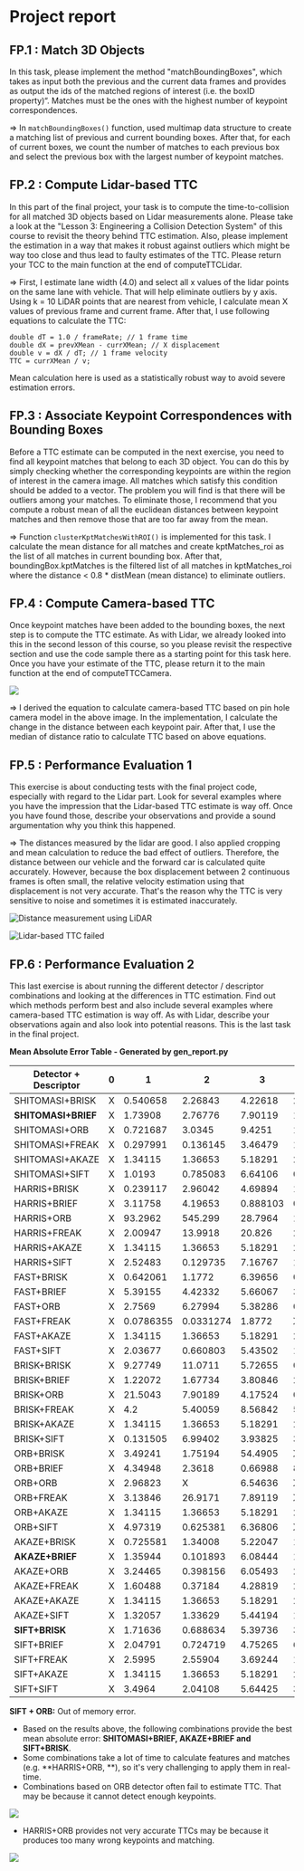 # Project report

## FP.1 : Match 3D Objects

In this task, please implement the method "matchBoundingBoxes", which takes as input both the previous and the current data frames and provides as output the ids of the matched regions of interest (i.e. the boxID property)“. Matches must be the ones with the highest number of keypoint correspondences.

=> In `matchBoundingBoxes()` function, used multimap data structure to create a matching list of previous and current bounding boxes. After that, for each of current boxes, we count the number of matches to each previous box and select the previous box with the largest number of keypoint matches.

## FP.2 : Compute Lidar-based TTC

In this part of the final project, your task is to compute the time-to-collision for all matched 3D objects based on Lidar measurements alone. Please take a look at the "Lesson 3: Engineering a Collision Detection System" of this course to revisit the theory behind TTC estimation. Also, please implement the estimation in a way that makes it robust against outliers which might be way too close and thus lead to faulty estimates of the TTC. Please return your TCC to the main function at the end of computeTTCLidar.

=> First, I estimate lane width (4.0) and select all x values of the lidar points on the same lane with vehicle. That will help eliminate outliers by y axis. Using k = 10 LiDAR points that are nearest from vehicle, I calculate mean X values of previous frame and current frame. After that, I use following equations to calculate the TTC:

```
double dT = 1.0 / frameRate; // 1 frame time
double dX = prevXMean - currXMean; // X displacement
double v = dX / dT; // 1 frame velocity
TTC = currXMean / v;
```

Mean calculation here is used as a statistically robust way to avoid severe estimation errors.

## FP.3 : Associate Keypoint Correspondences with Bounding Boxes

Before a TTC estimate can be computed in the next exercise, you need to find all keypoint matches that belong to each 3D object. You can do this by simply checking whether the corresponding keypoints are within the region of interest in the camera image. All matches which satisfy this condition should be added to a vector. The problem you will find is that there will be outliers among your matches. To eliminate those, I recommend that you compute a robust mean of all the euclidean distances between keypoint matches and then remove those that are too far away from the mean.

=> Function `clusterKptMatchesWithROI()` is implemented for this task. I calculate the mean distance for all matches and create kptMatches_roi as the list of all matches in current bounding box. After that, boundingBox.kptMatches is the filtered list of all matches in kptMatches_roi where the distance < 0.8 * distMean (mean distance) to eliminate outliers.

## FP.4 : Compute Camera-based TTC

Once keypoint matches have been added to the bounding boxes, the next step is to compute the TTC estimate. As with Lidar, we already looked into this in the second lesson of this course, so you please revisit the respective section and use the code sample there as a starting point for this task here. Once you have your estimate of the TTC, please return it to the main function at the end of computeTTCCamera.

![](images/pinhole.jpg)

=> I derived the equation to calculate camera-based TTC based on pin hole camera model in the above image. In the implementation, I calculate the change in the distance between each keypoint pair. After that, I use the median of distance ratio to calculate TTC based on above equations. 

## FP.5 : Performance Evaluation 1

This exercise is about conducting tests with the final project code, especially with regard to the Lidar part. Look for several examples where you have the impression that the Lidar-based TTC estimate is way off. Once you have found those, describe your observations and provide a sound argumentation why you think this happened.

=> The distances measured by the lidar are good. I also applied cropping and mean calculation to reduce the bad effect of outliers. Therefore, the distance between our vehicle and the forward car is calculated quite accurately. However, because the box displacement between 2 continuous frames is often small, the relative velocity estimation using that displacement is not very accurate. That's the reason why the TTC is very sensitive to noise and sometimes it is estimated inaccurately.

![Distance measurement using LiDAR](images/distance-measurement.png)

![Lidar-based TTC failed](images/lidar-failed-ttc-1.png)

## FP.6 : Performance Evaluation 2

This last exercise is about running the different detector / descriptor combinations and looking at the differences in TTC estimation. Find out which methods perform best and also include several examples where camera-based TTC estimation is way off. As with Lidar, describe your observations again and also look into potential reasons. This is the last task in the final project.

**Mean Absolute Error Table - Generated by gen_report.py**

|Detector + Descriptor|0|1|2|3|4|5|6|7|8|9|10|11|12|13|14|15|16|17|18|Mean Error|
|---|---|---|---|---|---|---|---|---|---|---|---|---|---|---|---|---|---|---|---|---|
|SHITOMASI+BRISK| X |0.540658|2.26843|4.22618|2.32028|0.0347968|5.77721|22.2508|8.95346|0.723529|6.04457|1.91416|0.0712174|3.53174|1.29055|2.59627|1.19441|2.28695|1.61613|3.75785|
|**SHITOMASI+BRIEF**| X |1.73908|2.76776|7.90119|1.26232|1.60463|3.20485|1.99139|8.16421|1.02734|2.93526|1.17207|0.744356|3.17552|0.345801|4.86114|2.22225|0.407913|1.07595|**2.58906**|
|SHITOMASI+ORB| X |0.721687|3.0345|9.4251|1.08868|0.686537|5.02326|18.7183|7.06734|1.06276|3.2817|1.30774|0.402065|3.48165|0.31947|0.735634|47.5376|0.926317|1.73761|5.91988|
|SHITOMASI+FREAK| X |0.297991|0.136145|3.46479|1.62693|0.656182|6.00969|12.872|5.83686|1.5302|2.00424|0.867834|1.61156|3.50425|0.369614|7.47906|2.52423|0.730459|4.51762|3.11331|
|SHITOMASI+AKAZE| X |1.34115|1.36653|5.18291|2.1166|3.92988|4.13212|16.5908|5.00577|1.71263|2.35844|4.32388|0.584915|1.39726|2.81883|1.60252|1.2745|1.44574|0.636024|3.21225|
|SHITOMASI+SIFT| X |1.0193|0.785083|6.64106|0.465613|1.42891|4.96123|20.0266|7.73138|0.861888|2.12138|1.72659|0.556947|3.7974|0.0507515|2.41161|1.92111|1.38037|0.615927|3.25017|
|HARRIS+BRISK| X |0.239117|2.96042|4.69894|1.26232|13.7411| X |21.0885|9.32444|1.95518|1.87971|14.46|2.41051|159.793|1.10331|3.62522|4.16617|0.659533| X |15.2105|
|HARRIS+BRIEF| X |3.11758|4.19653|0.888103|0.276089|0.506772| X |20.1765|6.48872|0.529725|4.09662|1.71063|1.20713|2.13083|0.56063|5.08496|3.01184|2.3293|0.338921|3.33241|
|HARRIS+ORB| X |93.2962|545.299|28.7964|1.09139|17.8504|5.07086|21.4531|7.87365|0.943857|3.29979|2.93187|1.52067|50.4718|23.1243|3.48626| X |2.9873|2.17695|47.7455|
|HARRIS+FREAK| X |2.00947|13.9918|20.826|2.69405|1.62647|8.11603|20.4017|6.83096|0.614703|16.2067|1.78667|3.66784|2.32492|3.47638|4.60746|2.42831|0.753994|0.353994|6.26208|
|HARRIS+AKAZE| X |1.34115|1.36653|5.18291|2.1166|3.92988|4.13212|16.5908|5.00577|1.71263|2.35844|4.32388|0.584915|1.39726|2.81883|1.60252|1.2745|1.44574|0.636024|3.21225|
|HARRIS+SIFT| X |2.52483|0.129735|7.16767|1.05857|3.35055|7.52522|20.8666|7.20359|1.05729|2.31379|0.596625|2.36258|3.56393|1.0962|3.72805|2.11021|3.77937|3.63855|4.11519|
|FAST+BRISK| X |0.642061|1.1772|6.39656|0.373965|1.17761|5.35221|19.5059|8.01213|0.262632|4.06462|3.25045|2.3816|4.25432|1.40033|4.88515|4.46293|2.44318|2.57237|4.03418|
|FAST+BRIEF| X |5.39155|4.42332|5.66067|3.37824|0.312559|4.66138|22.6586|7.51384|0.0564643|2.92258|2.72912|0.251493|3.47948|1.11134|2.9737|1.82864|1.77937|1.03855|4.00949|
|FAST+ORB| X |2.7569|6.27994|5.38286|0.442115|16.4021| X |20.9833|7.70179|0.790187|3.12779|20.3964|64.4555|4.49637|1.03136|1.92204|4.80253|2.88257|2.0989|9.76192|
|FAST+FREAK| X |0.0786355|0.0331274|1.8772| X | X |4.2458|21.3715|7.05152|1.20954|1.67861|3.96524|2.93608|3.58639|2.51099|1.47918|3.2999|2.56082|2.12891|3.75084|
|FAST+AKAZE| X |1.34115|1.36653|5.18291|2.1166|3.92988|4.13212|16.5908|5.00577|1.71263|2.35844|4.32388|0.584915|1.39726|2.81883|1.60252|1.2745|1.44574|0.636024|3.21225|
|FAST+SIFT| X |2.03677|0.660803|5.43502|1.848|0.290657|4.64215|21.1044|7.36874|1.05193|1.32714|2.93187|1.31772|3.83754|0.478159|2.41193|3.06687|0.970548|2.09381|3.493|
|BRISK+BRISK| X |9.27749|11.0711|5.72655|0.950088|5.46383|8.36642|18.7446|4.55668|2.71016|1.09371|5.34064|0.865847|3.10023|4.41822|4.61817|3.09154|1.14697|1.68891|5.12395|
|BRISK+BRIEF| X |1.22072|1.67734|3.80846|2.77162|0.184797|7.36563|24.8641|0.255186|6.8399|4.3651|0.859733|2.62808|2.99324|0.0631959|1.58202|1.95072|0.877484|2.91457|3.73455|
|BRISK+ORB| X |21.5043|7.90189|4.17524|0.950088|3.77925|13.8353|13.5835|6.48095|2.21957|5.2779|1.92429|1.05607|2.49569|20.6522|3.76583|3.99848|0.0539014|8.18497|6.76886|
|BRISK+FREAK| X |4.2|5.40059|8.56842|5.32535|6.45452|5.89317|24.1876|4.21182|2.62582|1.09213|3.06076|1.3612|5.7386|0.89984|5.25098|2.05529|0.0951737|1.93944|4.90893|
|BRISK+AKAZE| X |1.34115|1.36653|5.18291|2.1166|3.92988|4.13212|16.5908|5.00577|1.71263|2.35844|4.32388|0.584915|1.39726|2.81883|1.60252|1.2745|1.44574|0.636024|3.21225|
|BRISK+SIFT| X |0.131505|6.99402|3.93825|3.528|17.1859|9.24908|17.903|2.69012|1.97785|2.92059|1.2748|0.633138|2.17738|0.405014|3.12853|4.15252|0.0449207|4.36878|4.59464|
|ORB+BRISK| X |3.49241|1.75194|54.4905| X | X | X |24.0434| X | X |3.62781|0.433863| X | X |2.45929| X |16.8282|10.3834| X |13.0568|
|ORB+BRIEF| X |4.34948|2.3618|0.66988|8.55181|0.612064| X |23.3175| X |177.195|4.55023|11.2465| X |13.4502|4.43138|5.7081|0.830681|0.596842|3.08183|17.3969|
|ORB+ORB| X |2.96823| X |6.54636| X |0.865878| X | X | X | X | X |3.17427| X |3.19084|17.6809|16.608|13.7857|15.4157|16.154|9.63899|
|ORB+FREAK| X |3.13846|26.9171|7.89119| X |6.18924| X | X | X |0.546207|5.91393|1.44092|2.84207|0.979198|1.70851| X |1.85705| X | X |5.40217|
|ORB+AKAZE| X |1.34115|1.36653|5.18291|2.1166|3.92988|4.13212|16.5908|5.00577|1.71263|2.35844|4.32388|0.584915|1.39726|2.81883|1.60252|1.2745|1.44574|0.636024|3.21225|
|ORB+SIFT| X |4.97319|0.625381|6.36806| X | X | X | X |9.27827| X |3.88453|2.02212| X |4.07968|2.26417|163.889|0.334184|11.5638|20.6071|19.1575|
|AKAZE+BRISK| X |0.725581|1.34008|5.22047|1.89038|0.740388|4.3515|17.2911|5.83625|0.448138|2.07456|3.03182|1.12653|0.560258|2.1951|2.62687|1.24877|1.87558|0.655375|2.95771|
|**AKAZE+BRIEF**| X |1.35944|0.101893|6.08444|1.73006|0.693786|4.25876|17.9653|5.2051|0.191262|3.32364|2.23034|0.234653|1.98906|0.415765|2.24235|1.18789|1.00343|1.05336|**2.84836**|
|AKAZE+ORB| X |3.24465|0.398156|6.05493|2.74757|0.44214|5.63507|16.5285|6.20239|1.04071|3.20034|3.62092|0.445698|5.14243|0.824296|18.0927|1.6781|2.20829|0.142646|4.31386|
|AKAZE+FREAK| X |1.60488|0.37184|4.28819|2.33714|1.87655|5.37314|15.0652|6.67965|0.935732|3.52711|2.67224|2.05508|0.808534|0.636561|0.577554|3.66673|1.26181|0.519318|3.01429|
|AKAZE+AKAZE| X |1.34115|1.36653|5.18291|2.1166|3.92988|4.13212|16.5908|5.00577|1.71263|2.35844|4.32388|0.584915|1.39726|2.81883|1.60252|1.2745|1.44574|0.636024|3.21225|
|AKAZE+SIFT| X |1.32057|1.33629|5.44194|1.98388|0.678364|6.37145|17.2087|5.54338|0.271787|3.5592|2.56848|0.0754724|1.92104|0.991467|1.75704|1.83376|0.651131|1.06608|3.03222|
|**SIFT+BRISK**| X |1.71636|0.688634|5.39736|3.49589|1.72576|2.85987|12.9826|0.746807|1.47881|3.8043|4.74801|0.364058|0.706815|2.22213|1.85756|0.483048|1.9039|0.348449|**2.64057**|
|SIFT+BRIEF| X |2.04791|0.724719|4.75265|6.89411|0.39678|4.43886|21.3063|4.68906|0.65019|5.81213|0.297617|0.0960099|0.207517|0.512117|0.367246|0.0872693|2.0928|2.60104|3.2208|
|SIFT+FREAK| X |2.5995|2.55904|3.69244|1.57948|1.11072|3.56631|19.0423|2.21348|1.13285|3.50652|3.08168|0.236594|0.749179|0.0131931|3.49035|0.679527|1.39712|3.21042|2.99226|
|SIFT+AKAZE| X |1.34115|1.36653|5.18291|2.1166|3.92988|4.13212|16.5908|5.00577|1.71263|2.35844|4.32388|0.584915|1.39726|2.81883|1.60252|1.2745|1.44574|0.636024|3.21225|
|SIFT+SIFT| X |3.4964|2.04108|5.64425|3.17651|0.844499|3.19101|19.5318|4.21631|0.833203|4.18537|1.01555|0.874159|1.02731|0.130439|1.97055|2.20223|1.84158|0.744972|3.16485|

**SIFT + ORB:** Out of memory error.

- Based on the results above, the following combinations provide the best mean absolute error: **SHITOMASI+BRIEF, AKAZE+BRIEF and SIFT+BRISK**.
- Some combinations take a lot of time to calculate features and matches (e.g. **HARRIS+ORB, **), so it's very challenging to apply them in real-time.
- Combinations based on ORB detector often fail to estimate TTC. That may be because it cannot detect enough keypoints.

![](images/orb.png)

- HARRIS+ORB provides not very accurate TTCs may be because it produces too many wrong keypoints and matching.

![](images/HARRIS_ORB.png)
